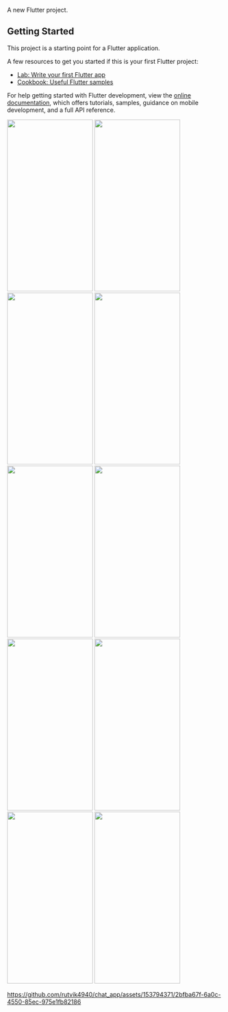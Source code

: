 

A new Flutter project.

## Getting Started

This project is a starting point for a Flutter application.

A few resources to get you started if this is your first Flutter project:

- [Lab: Write your first Flutter app](https://docs.flutter.dev/get-started/codelab)
- [Cookbook: Useful Flutter samples](https://docs.flutter.dev/cookbook)

For help getting started with Flutter development, view the
[online documentation](https://docs.flutter.dev/), which offers tutorials,
samples, guidance on mobile development, and a full API reference.
<p>
<img src="https://github.com/rutvik4940/chat_app/assets/153794371/40ad926b-0155-4dec-9ea5-60b7adf2dd1c"
 height="400px" width="200px" />
<img src="https://github.com/rutvik4940/chat_app/assets/153794371/db6e75c6-9e21-4e05-a652-2f55d9ea89f6"
 height="400px" width="200px" />
 <img src="https://github.com/rutvik4940/chat_app/assets/153794371/a6fbfc82-5fbf-48bc-8591-87643291ada0"
 height="400px" width="200px" />
<img src="https://github.com/rutvik4940/chat_app/assets/153794371/a6b1f4e8-0de0-4e76-b992-e074e6cd89ca"
 height="400px" width="200px" />
 <img src="https://github.com/rutvik4940/chat_app/assets/153794371/6cb3ef4b-23d5-4960-90d3-f6de5899c04b"
 height="400px" width="200px" />
 <img src="https://github.com/rutvik4940/chat_app/assets/153794371/05e26aaa-9495-4372-816a-9f157e38f3b8"
 height="400px" width="200px" />
 <img src="https://github.com/rutvik4940/chat_app/assets/153794371/48a7092c-863f-4ff1-af6c-1379c39f31d1"
 height="400px" width="200px" />
 <img src="https://github.com/rutvik4940/chat_app/assets/153794371/c8033506-78b3-403b-b7b8-0e8be1a296e1"
 height="400px" width="200px" />
 <img src="https://github.com/rutvik4940/chat_app/assets/153794371/20aeb673-2148-4fe4-b89d-bafb816fe595"
 height="400px" width="200px" />
 <img src="https://github.com/rutvik4940/chat_app/assets/153794371/81434c85-b902-4583-b5a7-27da2fd88c73"
 height="400px" width="200px" />
 

https://github.com/rutvik4940/chat_app/assets/153794371/2bfba67f-6a0c-4550-85ec-975e1fb82186



</p>

